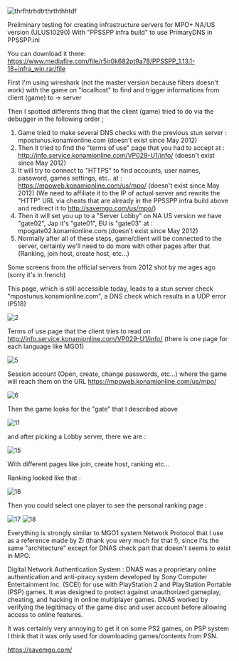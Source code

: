 ![thrfhtrhdtrthrththhtdf](https://github.com/snakeswiss/Project-saveMPO-/assets/140389050/7adc8831-199e-4371-8a86-0afb8f2fe61c)


Preliminary testing for creating infrastructure servers for MPO+ NA/US version (ULUS10290)
With "PPSSPP infra build" to use PrimaryDNS in PPSSPP.ini

You can download it there: https://www.mediafire.com/file/r5ir0k682pt9a78/PPSSPP_1.13.1-18+infra_win.rar/file

First I'm using wireshark (not the master version because filters doesn't work) with the game on "localhost" to find and trigger informations from client (game) to -> server

Then I spotted differents thing that the client (game) tried to do via the debugger in the following order ;

1. Game tried to make several DNS checks with the previous stun server : mpostunus.konamionline.com (doesn't exist since May 2012)
2. Then it tried to find the "terms of use" page that you had to accept at : http://info.service.konamionline.com/VP029-U1/info/ (doesn't exist since May 2012)
3. It will try to connect to "HTTPS" to find accounts, user names, password, games settings, etc.. at : https://mpoweb.konamionline.com/us/mpo/ (doesn't exist since May 2012) (We need to affiliate it to the IP of actual server and rewrite the "HTTP" URL via cheats that are already in the PPSSPP infra build above and redirect it to http://savemgo.com/us/mpo/)
5. Then it will set you up to a "Server Lobby" on NA US version we have "gate02", Jap it's "gate01", EU is "gate03" at : mpogate02.konamionline.com (doesn't exist since May 2012)
6. Normally after all of these steps, game/client will be connected to the server, certainly we'll need to do more with other pages after that (Ranking, join host, create host, etc...)

Some screens from the official servers from 2012 shot by me ages ago (sorry it's in french) 

This page, which is still accessible today, leads to a stun server check "mpostunus.konamionline.com", a DNS check which results in a UDP error (P518)

![2](https://github.com/snakeswiss/Project-saveMPO-/assets/140389050/14ae83c1-cfeb-4bc0-8f7a-938f7443028d)


Terms of use page that the client tries to read on http://info.service.konamionline.com/VP029-U1/info/ (there is one page for each language like MGO1)

![5](https://github.com/snakeswiss/Project-saveMPO-/assets/140389050/77cf5b69-5e1b-4219-9899-090ab8b12dbc)


Session account (Open, create, change passwords, etc...) where the game will reach them on the URL https://mpoweb.konamionline.com/us/mpo/ 

![6](https://github.com/snakeswiss/Project-saveMPO-/assets/140389050/133601d4-d5cb-4ab6-9748-28cf2c453d4c)


Then the game looks for the "gate" that I described above 

![11](https://github.com/snakeswiss/Project-saveMPO-/assets/140389050/12b29659-ad15-4447-8d2e-ec488946ff9b)


and after picking a Lobby server, there we are : 

![15](https://github.com/snakeswiss/Project-saveMPO-/assets/140389050/418f1e5b-bcf4-4810-a1de-d758e4f7b2b4)

With different pages like join, create host, ranking etc...


Ranking looked like that : 

![16](https://github.com/snakeswiss/Project-saveMPO-/assets/140389050/850cd04b-1d7f-4aa1-8970-907f3df01a11)


Then you could select one player to see the personal ranking page :

![17](https://github.com/snakeswiss/Project-saveMPO-/assets/140389050/aeb75264-9b50-48a7-9212-a191e4199e9d)
![18](https://github.com/snakeswiss/Project-saveMPO-/assets/140389050/21f019bb-b25c-4b33-9ab7-c2ba948ed086)


Everything is strongly similar to MGO1 system Network Protocol that I use as a reference made by Zi (thank you very much for that !), since i'ts the same "architecture" except for DNAS check part that doesn't seems to exist in MPO.

Digital Network Authentication System : DNAS was a proprietary online authentication and anti-piracy system developed by Sony Computer Entertainment Inc. (SCEI) for use with PlayStation 2 and PlayStation Portable (PSP) games. It was designed to protect against unauthorized gameplay, cheating, and hacking in online multiplayer games. DNAS worked by verifying the legitimacy of the game disc and user account before allowing access to online features.

It was certainly very annoying to get it on some PS2 games, on PSP system I think that it was only used for downloading games/contents from PSN.

https://savemgo.com/
